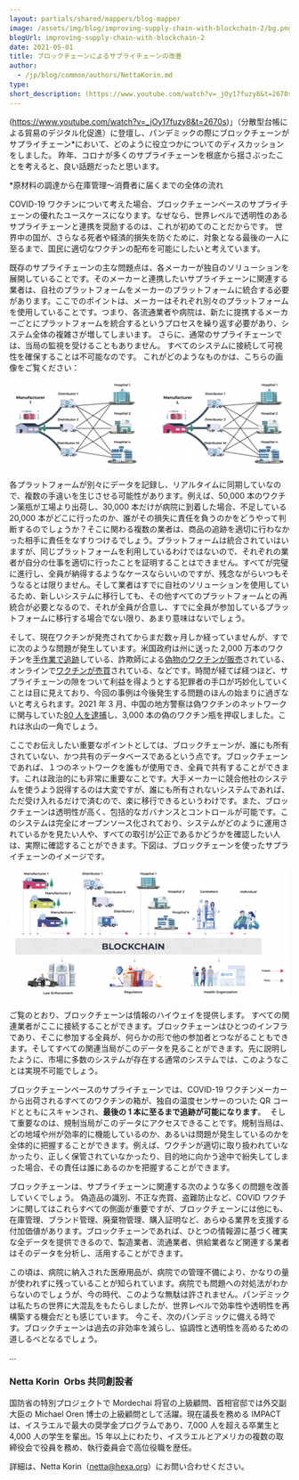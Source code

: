 ```yaml
---
layout: partials/shared/mappers/blog-mapper
image: /assets/img/blog/improving-supply-chain-with-blockchain-2/bg.png
blogUrl: improving-supply-chain-with-blockchain-2
date: 2021-05-01
title: ブロックチェーンによるサプライチェーンの改善
author:
  - /jp/blog/common/authors/NettaKorin.md
type:
short_description: (https://www.youtube.com/watch?v=_jOy17fuzy8&t=2670s)」（分散型台帳による貿易のデジタル化促進）に登壇し、パンデミックの際にブロックチェーンがサプライチェーン\*において、どのように役立つかについてのディスカッションをしました。 昨年、コロナが多くのサプライチェーンを根底から揺さぶったことを考えると、良い話題だったと思います。
---
```


(https://www.youtube.com/watch?v=_jOy17fuzy8&t=2670s)」（分散型台帳による貿易のデジタル化促進）に登壇し、パンデミックの際にブロックチェーンがサプライチェーン\*において、どのように役立つかについてのディスカッションをしました。 昨年、コロナが多くのサプライチェーンを根底から揺さぶったことを考えると、良い話題だったと思います。

\*原材料の調達から在庫管理～消費者に届くまでの全体の流れ

COVID-19 ワクチンについて考えた場合、ブロックチェーンベースのサプライチェーンの優れたユースケースになります。なぜなら、世界レベルで透明性のあるサプライチェーンと連携を奨励するのは、これが初めてのことだからです。 世界中の国が、さらなる死者や経済的損失を防ぐために、対象となる最後の一人に至るまで、国民に適切なワクチンの配布を可能にしたいと考えています。

既存のサプライチェーンの主な問題点は、各メーカーが独自のソリューションを展開していることです。そのメーカーと連携したいサプライチェーンに関連する業者は、自社のプラットフォームをメーカーのプラットフォームに統合する必要があります。ここでのポイントは、メーカーはそれぞれ別々のプラットフォームを使用していることです。つまり、各流通業者や病院は、新たに提携するメーカーごとにプラットフォームを統合するというプロセスを繰り返す必要があり、システム全体の複雑さが増してしまいます。 さらに、通常のサプライチェーンでは、当局の監視を受けることもありません。 すべてのシステムに接続して可視性を確保することは不可能なのです。 これがどのようなものかは、こちらの画像をご覧ください：

![](/assets/img/blog/improving-supply-chain-with-blockchain-2/Screen-Shot-2021-04-04-at-18.21.44-1030x325.png)

各プラットフォームが別々にデータを記録し、リアルタイムに同期していなので、複数の手違いを生じさせる可能性があります。例えば、50,000 本のワクチン薬瓶が工場より出荷し、30,000 本だけが病院に到着した場合、不足している 20,000 本がどこに行ったのか、誰がその損失に責任を負うのかをどうやって判断するのでしょうか？そこに関わる複数の業者は、商品の追跡を適切に行わなかった相手に責任をなすりつけるでしょう。プラットフォームは統合されていはいますが、同じプラットフォームを利用しているわけではないので、それぞれの業者が自分の仕事を適切に行ったことを証明することはできません。すべてが完璧に進行し、全員が納得するようなケースならいいのですが、残念ながらいつもそうなるとは限りません。そして業者はすでに自社のソリューションを使用しているため、新しいシステムに移行しても、その他すべてのプラットフォームとの再統合が必要となるので、それが全員が合意し、すでに全員が参加しているプラットフォームに移行する場合でない限り、あまり意味はないでしょう。

そして、現在ワクチンが発売されてからまだ数ヶ月しか経っていませんが、すでに次のような問題が発生しています。米国政府は州に送った 2,000 万本のワクチンを[手作業で追跡](https://nypost.com/2021/01/31/biden-administration-unaware-of-20m-covid-19-vaccine-doses-location/)している、詐欺師による[偽物のワクチンが販売](https://www.cbsnews.com/news/covid-vaccine-scams-warning/)されている、オンラインで[ワクチンが売買](https://denver.cbslocal.com/2021/02/09/covid-19-vaccines-bought-sold-online-short-supply/)されている、などです。時間が経てば経つほど、サプライチェーンの隙をついて利益を得ようとする犯罪者の手口が巧妙化していくことは目に見えており、今回の事例は今後発生する問題のほんの始まりに過ぎないと考えられます。2021 年 3 月、中国の地方警察は偽ワクチンのネットワークに関与していた[80 人を逮捕](https://www.bbc.com/news/world-africa-56270243)し、3,000 本の偽のワクチン瓶を押収しました。これは氷山の一角でしょう。

ここでお伝えしたい重要なポイントとしては、ブロックチェーンが、誰にも所有されていない、かつ共有のデータベースであるという点です。ブロックチェーンであれば、１つのネットワークを誰もが使用でき、全員で共有することができます。これは政治的にも非常に重要なことです。大手メーカーに競合他社のシステムを使うよう説得するのは大変ですが、誰にも所有されないシステムであれば、ただ受け入れるだけで済むので、楽に移行できるというわけです。また、ブロックチェーンは透明性が高く、包括的なガバナンスとコントロールが可能です。このシステムは完全にオープンソース化されており、システムがどのように運用されているかを見たい人や、すべての取引が公正であるかどうかを確認したい人は、実際に確認することができます。下図は、ブロックチェーンを使ったサプライチェーンのイメージです。

![](/assets/img/blog/improving-supply-chain-with-blockchain-2/Screen-Shot-2021-04-04-at-18.22.22-1030x480.png)

ご覧のとおり、ブロックチェーンは情報のハイウェイを提供します。 すべての関連業者がここに接続することができます。ブロックチェーンはひとつのインフラであり、そこに参加する全員が、何らかの形で他の参加者とつながることもできます。そしてすべての関連当局がこのデータを見ることができます。先に説明したように、市場に多数のシステムが存在する通常のシステムでは、このようなことは実現不可能でしょう。

ブロックチェーンベースのサプライチェーンでは、COVID-19 ワクチンメーカーから出荷されるすべてのワクチンの箱が、独自の温度センサーのついた QR コードとともにスキャンされ、**最後の 1 本に至るまで追跡が可能になります**。  そして重要なのは、規制当局がこのデータにアクセスできることです。規制当局は、どの地域や州が効率的に機能しているのか、あるいは問題が発生しているのかを全体的に把握することができます。例えば、ワクチンが適切に取り扱われていなかったり、正しく保管されていなかったり、目的地に向かう途中で紛失してしまった場合、その責任は誰にあるのかを把握することができます。

ブロックチェーンは、サプライチェーンに関連する次のような多くの問題を改善していくでしょう。 偽造品の識別、不正な売買、盗難防止など、COVID ワクチンに関してはこれらすべての側面が重要ですが、ブロックチェーンには他にも、在庫管理、ブランド管理、廃棄物管理、購入証明など、あらゆる業界を支援する付加価値があります。ブロックチェーンであれば、ひとつの情報源に基づく確実な全データを提供できるので、製造業者、流通業者、供給業者など関連する業者はそのデータを分析し、活用することができます。

この頃は、病院に納入された医療用品が、病院での管理不備により、かなりの量が使われずに残っていることが知られています。病院でも問題への対処法がわからないのでしょうが、今の時代、このような無駄は許されません。パンデミックは私たちの世界に大混乱をもたらしましたが、世界レベルで効率性や透明性を再構築する機会だとも感じています。 今こそ、次のパンデミックに備える時です。ブロックチェーンは過去の非効率を減らし、協調性と透明性を高めるための道しるべとなるでしょう。

...

### Netta Korin  Orbs 共同創設者

国防省の特別プロジェクトで Mordechai 将官の上級顧問、首相官邸では外交副大臣の Michael Oren 博士の上級顧問として活躍。現在議長を務める IMPACT は、イスラエルで最大の奨学金プログラムであり、7,000 人を超える卒業生と 4,000 人の学生を輩出。15 年以上にわたり、イスラエルとアメリカの複数の取締役会で役員を務め、執行委員会で高位役職を歴任。

詳細は、Netta Korin（[netta@hexa.org](mailto:netta@hexa.org)）にお問い合わせください。
